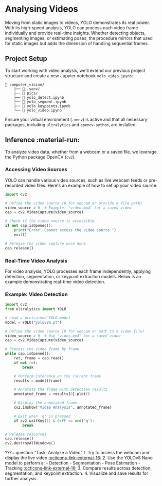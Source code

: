 # Analysing Videos

Moving from static images to videos, YOLO demonstrates its real power. With its high-speed analysis, YOLO can process each video frame individually and provide real-time insights. Whether detecting objects, segmenting images, or estimating poses, the procedure mirrors that used for static images but adds the dimension of handling sequential frames.

## Project Setup
To start working with video analysis, we'll extend our previous project structure and create a new Jupyter notebook `yolo_video.ipynb`:
```hl_lines="7"
📁 computer_vision/
    ├── 📁 .venv/
    ├── 📁 pics/
    ├── 📄 yolo_detect.ipynb
    ├── 📄 yolo_segment.ipynb
    ├── 📄 yolo_keypoints.ipynb
    └── 📄 yolo_video.ipynb
```
Ensure your virtual environment (`.venv`) is active and that all necessary packages, including `ultralytics` and `opencv-python`, are installed.

## Inference :material-run:

To analyze video data, whether from a webcam or a saved file, we leverage the Python package OpenCV (`cv2`).

### Accessing Video Sources

YOLO can handle various video sources, such as live webcam feeds or pre-recorded video files. Here's an example of how to set up your video source:

```python
import cv2

# Define the video source (0 for webcam or provide a file path)
video_source = 0  # Example: "video.mp4" for a saved video
cap = cv2.VideoCapture(video_source)

# Check if the video source is accessible
if not cap.isOpened():
    print("Error: Cannot access the video source.")
    exit()

# Release the video capture once done
cap.release()
```

### Real-Time Video Analysis

For video analysis, YOLO processes each frame independently, applying detection, segmentation, or keypoint extraction models. Below is an example demonstrating real-time video detection.

### Example: Video Detection

```python
import cv2
from ultralytics import YOLO

# Load a pretrained YOLO model
model = YOLO("yolov8n.pt")

# Define the video source (0 for webcam or path to a video file)
video_source = 0  # Use "video.mp4" for a saved video
cap = cv2.VideoCapture(video_source)

# Process the video frame by frame
while cap.isOpened():
    ret, frame = cap.read()
    if not ret:
        break

    # Perform inference on the current frame
    results = model(frame)

    # Annotate the frame with detection results
    annotated_frame = results[0].plot()

    # Display the annotated frame
    cv2.imshow("Video Analysis", annotated_frame)

    # Exit when 'q' is pressed
    if cv2.waitKey(1) & 0xFF == ord('q'):
        break

# Release resources
cap.release()
cv2.destroyAllWindows()
```

???+ question "Task: Analyze a Video"
    1. Try to access the webcam and display the live video [:octicons-link-external-16:](https://www.studytonight.com/post/capture-videos-and-images-with-python-part2)
    2. Use the YOLOv8 Nano model to perform a:
        - Detection
        - Segmentation
        - Pose Estimation
        - Tracking [:octicons-link-external-16:](https://docs.ultralytics.com/modes/track/#tracking)
    3. Compare results across detection, segmentation, and keypoint extraction.
    4. Visualize and save results for further analysis.
